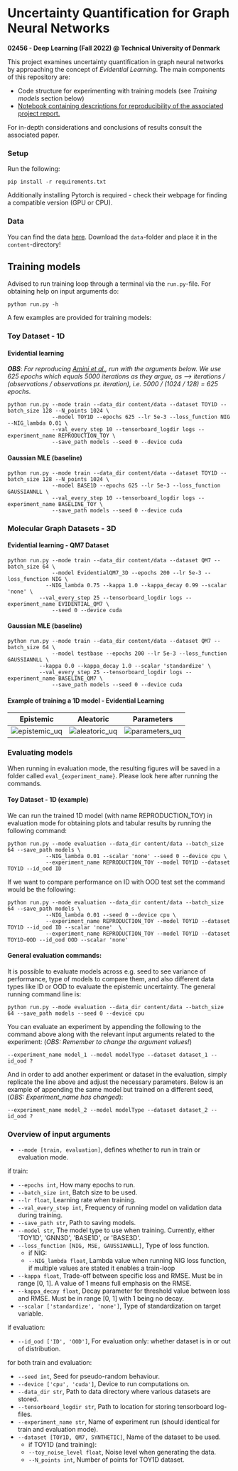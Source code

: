 # Uncertainty Quantification for Graph Neural Networks

**02456 - Deep Learning (Fall 2022) @ Technical University of Denmark**

This project examines uncertainty quantification in graph neural networks by approaching the concept of 
*Evidential Learning*. The main components of this repository are:

- Code structure for experimenting with training models (see *Training models* section below)
- [Notebook containing descriptions for reproducibility of the associated project report.](https://nbviewer.org/github/albertkjoller/uq-gnn/blob/main/explainer_notebook.ipynb)

For in-depth considerations and conclusions of results consult the associated paper.

### Setup 

Run the following:
```
pip install -r requirements.txt
```
Additionally installing Pytorch is required - check their webpage for finding a compatible version (GPU or CPU).

### Data

You can find the data [here](https://drive.google.com/drive/folders/1cSR59Bb4Tj_FiLei4866AD1-4GMr7dop?usp=sharing).
Download the `data`-folder and place it in the `content`-directory!

## Training models

Advised to run training loop through a terminal via the `run.py`-file. 
For obtaining help on input arguments do:

```
python run.py -h
```

A few examples are provided for training models:

### Toy Dataset - 1D
#### Evidential learning

***OBS***: *For reproducing [Amini et al.](https://arxiv.org/pdf/1910.02600.pdf), run with the 
arguments below. We use 625 epochs which equals 5000 iterations as they argue, as --> iterations / (observations / observations pr. iteration), i.e. 5000 / (1024 / 128) = 625 epochs.*

```
python run.py --mode train --data_dir content/data --dataset TOY1D --batch_size 128 --N_points 1024 \
              --model TOY1D --epochs 625 --lr 5e-3 --loss_function NIG --NIG_lambda 0.01 \
              --val_every_step 10 --tensorboard_logdir logs --experiment_name REPRODUCTION_TOY \
              --save_path models --seed 0 --device cuda
```


#### Gaussian MLE (baseline)

```
python run.py --mode train --data_dir content/data --dataset TOY1D --batch_size 128 --N_points 1024 \
              --model BASE1D --epochs 625 --lr 5e-3 --loss_function GAUSSIANNLL \
              --val_every_step 10 --tensorboard_logdir logs --experiment_name BASELINE_TOY \
              --save_path models --seed 0 --device cuda
```

### Molecular Graph Datasets - 3D
#### Evidential learning - QM7 Dataset

```
python run.py --mode train --data_dir content/data --dataset QM7 --batch_size 64 \
              --model EvidentialQM7_3D --epochs 200 --lr 5e-3 --loss_function NIG \
	        --NIG_lambda 0.75 --kappa 1.0 --kappa_decay 0.99 --scalar 'none' \ 
		  --val_every_step 25 --tensorboard_logdir logs --experiment_name EVIDENTIAL_QM7 \
              --seed 0 --device cuda
```

#### Gaussian MLE (baseline)

```
python run.py --mode train --data_dir content/data --dataset QM7 --batch_size 64 \
              --model testbase --epochs 200 --lr 5e-3 --loss_function GAUSSIANNLL \
	      --kappa 0.0 --kappa_decay 1.0 --scalar 'standardize' \
	      --val_every_step 25 --tensorboard_logdir logs --experiment_name BASELINE_QM7 \
              --save_path models --seed 0 --device cuda
```


#### Example of training a 1D model - Evidential Learning

Epistemic              |  Aleatoric              |  Parameters
:-------------------------:|:-------------------------:|:-------------------------:|
![epistemic_uq](https://github.com/albertkjoller/uq-gnn/blob/main/figures/epistemic.gif)  |  ![aleatoric_uq](https://github.com/albertkjoller/uq-gnn/blob/main/figures/aleatoric.gif)  |  ![parameters_uq](https://github.com/albertkjoller/uq-gnn/blob/main/figures/parameters.gif)



### Evaluating models

When running in evaluation mode, the resulting figures will be saved in a folder called `eval_{experiment_name}`. 
Please look here after running the commands.

#### Toy Dataset - 1D (example)

We can run the trained 1D model (with name REPRODUCTION_TOY) in evaluation mode for obtaining plots and tabular results
by running the following command:

```
python run.py --mode evaluation --data_dir content/data --batch_size 64 --save_path models \
	        --NIG_lambda 0.01 --scalar 'none' --seed 0 --device cpu \
	        --experiment_name REPRODUCTION_TOY --model TOY1D --dataset TOY1D --id_ood ID	      
```

If we want to compare performance on ID with OOD test set the command would be the following:
```
python run.py --mode evaluation --data_dir content/data --batch_size 64 --save_path models \
	        --NIG_lambda 0.01 --seed 0 --device cpu \
	        --experiment_name REPRODUCTION_TOY --model TOY1D --dataset TOY1D --id_ood ID --scalar 'none'  \
	        --experiment_name REPRODUCTION_TOY --model TOY1D --dataset TOY1D-OOD --id_ood OOD --scalar 'none' 
```


#### General evaluation commands:

It is possible to evaluate models across e.g. seed to see variance of performance, type of models to compare them, and also different data types like ID or OOD to evaluate the epistemic uncertainty. The general running command line is:

```
python run.py --mode evaluation --data_dir content/data --batch_size 64 --save_path models --seed 0 --device cpu
```
You can evaluate an experiment by appending the following to the command above along with the relevant input arguments related to the experiment:
(*OBS: Remember to change the argument values!*)

```
--experiment_name model_1 --model modelType --dataset dataset_1 --id_ood ?
```

And in order to add another experiment or dataset in the evaluation, simply replicate the line above and adjust the necessary parameters. Below is an example of appending the same model but trained on a different seed,
(*OBS: Experiment_name has changed*):

```
--experiment_name model_2 --model modelType --dataset dataset_2 --id_ood ?
```


### Overview of input arguments

- `--mode [train, evaluation]`, defines whether to run in train or evaluation mode.

if train:
	
- `--epochs int`, How many epochs to run.
- `--batch_size int`, Batch size to be used.
- `--lr float`, Learning rate when training.
- `--val_every_step int`, Frequency of running model on validation data during training.
- `--save_path str`, Path to saving models.
- `--model str`, The model type to use when training. Currently, either 'TOY1D', 'GNN3D', 'BASE1D', or 'BASE3D'.
- `--loss_function [NIG, MSE, GAUSSIANNLL]`, Type of loss function.
	- if NIG:
	- `--NIG_lambda float`, Lambda value when running NIG loss function, if multiple values are stated it enables a train-loop
- `--kappa float`, Trade-off between specific loss and RMSE. Must be in range [0, 1]. A value of 1 means full emphasis on the RMSE.
- `--kappa_decay float`, Decay parameter for threshold value between loss and RMSE. Must be in range [0, 1] with 1 being no decay.
- `--scalar ['standardize', 'none']`, Type of standardization on target variable.

if evaluation:
- `--id_ood ['ID', 'OOD']`, For evaluation only: whether dataset is in or out of distribution.
	
for both train and evaluation:
- `--seed int`, Seed for pseudo-random behaviour.
- `--device ['cpu', 'cuda']`, Device to run computations on.
- `--data_dir str`, Path to data directory where various datasets are stored.
- `--tensorboard_logdir str`, Path to location for storing tensorboard log-files.
- `--experiment_name str`, Name of experiment run (should identical for train and evaluation mode).
- `--dataset [TOY1D, QM7, SYNTHETIC]`, Name of the dataset to be used. 
	- if TOY1D (and training):
	- `--toy_noise_level float`, Noise level when generating the data.
	- `--N_points int`, Number of points for TOY1D dataset.

